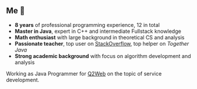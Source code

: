 ## Me :frog: ##

- **8 years** of professional programming experience, 12 in total
 - **Master in Java**, expert in C++ and intermediate Fullstack knowledge
 - **Math enthusiast** with large background in theoretical CS and analysis
 - **Passionate teacher**, top user on [StackOverflow](https://stackoverflow.com/users/2411243/Zabuzard?tab=profile), top helper on *Together Java*
 - **Strong academic background** with focus on algorithm development and analysis

Working as Java Programmer for [Q2Web](https://www.q2web.de) on the topic of service development.
